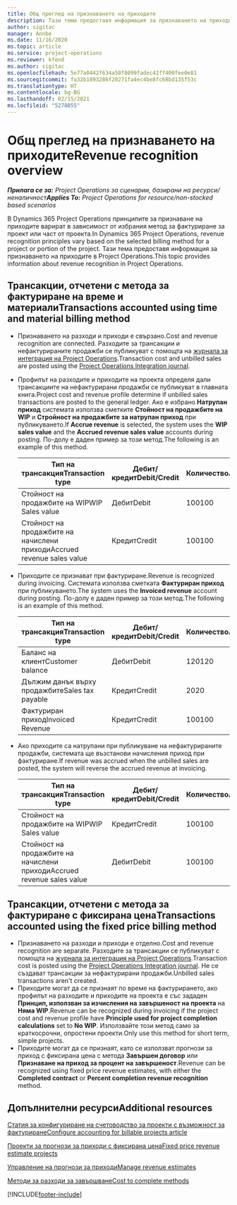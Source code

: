 ```yaml
---
title: Общ преглед на признаването на приходите
description: Тази тема предоставя информация за признаването на приходите в Project Operations.
author: sigitac
manager: Annbe
ms.date: 11/16/2020
ms.topic: article
ms.service: project-operations
ms.reviewer: kfend
ms.author: sigitac
ms.openlocfilehash: 5e77a0442f634a50f8099fadec42ff400fee0e81
ms.sourcegitcommit: fa32b1893286f20271fa4ec4be8fc68bd135f53c
ms.translationtype: HT
ms.contentlocale: bg-BG
ms.lasthandoff: 02/15/2021
ms.locfileid: "5278855"
---
```

# <a name="revenue-recognition-overview"></a><span data-ttu-id="b0c1e-103">Общ преглед на признаването на приходите</span><span class="sxs-lookup"><span data-stu-id="b0c1e-103">Revenue recognition overview</span></span>

<span data-ttu-id="b0c1e-104">_**Прилага се за:** Project Operations за сценарии, базирани на ресурси/неналичност_</span><span class="sxs-lookup"><span data-stu-id="b0c1e-104">_**Applies To:** Project Operations for resource/non-stocked based scenarios_</span></span>

<span data-ttu-id="b0c1e-105">В Dynamics 365 Project Operations принципите за признаване на приходите варират в зависимост от избрания метод за фактуриране за проект или част от проекта.</span><span class="sxs-lookup"><span data-stu-id="b0c1e-105">In Dynamics 365 Project Operations, revenue recognition principles vary based on the selected billing method for a project or portion of the project.</span></span> <span data-ttu-id="b0c1e-106">Тази тема предоставя информация за признаването на приходите в Project Operations.</span><span class="sxs-lookup"><span data-stu-id="b0c1e-106">This topic provides information about revenue recognition in Project Operations.</span></span>

## <a name="transactions-accounted-using-time-and-material-billing-method"></a><span data-ttu-id="b0c1e-107">Трансакции, отчетени с метода за фактуриране на време и материали</span><span class="sxs-lookup"><span data-stu-id="b0c1e-107">Transactions accounted using time and material billing method</span></span>

- <span data-ttu-id="b0c1e-108">Признаването на разходи и приходи е свързано.</span><span class="sxs-lookup"><span data-stu-id="b0c1e-108">Cost and revenue recognition are connected.</span></span> <span data-ttu-id="b0c1e-109">Разходите за трансакции и нефактурираните продажби се публикуват с помощта на [журнала за интеграция на Project Operations](../project-accounting/project-operations-integration-journal.md).</span><span class="sxs-lookup"><span data-stu-id="b0c1e-109">Transaction cost and unbilled sales are posted using the [Project Operations Integration journal](../project-accounting/project-operations-integration-journal.md).</span></span>
- <span data-ttu-id="b0c1e-110">Профилът на разходите и приходите на проекта определя дали трансакциите на нефактурирани продажби се публикуват в главната книга.</span><span class="sxs-lookup"><span data-stu-id="b0c1e-110">Project cost and revenue profile determine if unbilled sales transactions are posted to the general ledger.</span></span> <span data-ttu-id="b0c1e-111">Ако е избрано **Натрупан приход** системата използва сметките **Стойност на продажбите на WIP** и **Стройност на продажбите за натрупан приход** при публикуването.</span><span class="sxs-lookup"><span data-stu-id="b0c1e-111">If **Accrue revenue** is selected, the system uses the **WIP sales value** and the **Accrued revenue sales value** accounts during posting.</span></span> <span data-ttu-id="b0c1e-112">По-долу е даден пример за този метод.</span><span class="sxs-lookup"><span data-stu-id="b0c1e-112">The following is an example of this method.</span></span>  

  | <span data-ttu-id="b0c1e-113">Тип на трансакция</span><span class="sxs-lookup"><span data-stu-id="b0c1e-113">Transaction type</span></span> | <span data-ttu-id="b0c1e-114">Дебит/кредит</span><span class="sxs-lookup"><span data-stu-id="b0c1e-114">Debit/Credit</span></span> | <span data-ttu-id="b0c1e-115">Количество</span><span class="sxs-lookup"><span data-stu-id="b0c1e-115">Amount</span></span> |
  | --- | --- | --- |
  | <span data-ttu-id="b0c1e-116">Стойност на продажбите на WIP</span><span class="sxs-lookup"><span data-stu-id="b0c1e-116">WIP Sales value</span></span> | <span data-ttu-id="b0c1e-117">Дебит</span><span class="sxs-lookup"><span data-stu-id="b0c1e-117">Debit</span></span> | <span data-ttu-id="b0c1e-118">100</span><span class="sxs-lookup"><span data-stu-id="b0c1e-118">100</span></span> |
  | <span data-ttu-id="b0c1e-119">Стойност на продажбите на начислени приходи</span><span class="sxs-lookup"><span data-stu-id="b0c1e-119">Accrued revenue sales value</span></span> | <span data-ttu-id="b0c1e-120">Кредит</span><span class="sxs-lookup"><span data-stu-id="b0c1e-120">Credit</span></span> | <span data-ttu-id="b0c1e-121">100</span><span class="sxs-lookup"><span data-stu-id="b0c1e-121">100</span></span> |

- <span data-ttu-id="b0c1e-122">Приходите се признават при фактуриране.</span><span class="sxs-lookup"><span data-stu-id="b0c1e-122">Revenue is recognized during invoicing.</span></span> <span data-ttu-id="b0c1e-123">Системата използва сметката **Фактуриран приход** при публикуването.</span><span class="sxs-lookup"><span data-stu-id="b0c1e-123">The system uses the **Invoiced revenue** account during posting.</span></span> <span data-ttu-id="b0c1e-124">По-долу е даден пример за този метод.</span><span class="sxs-lookup"><span data-stu-id="b0c1e-124">The following is an example of this method.</span></span>  

  | <span data-ttu-id="b0c1e-125">Тип на трансакция</span><span class="sxs-lookup"><span data-stu-id="b0c1e-125">Transaction type</span></span> | <span data-ttu-id="b0c1e-126">Дебит/кредит</span><span class="sxs-lookup"><span data-stu-id="b0c1e-126">Debit/Credit</span></span> | <span data-ttu-id="b0c1e-127">Количество</span><span class="sxs-lookup"><span data-stu-id="b0c1e-127">Amount</span></span> |
  | --- | --- | --- |
  | <span data-ttu-id="b0c1e-128">Баланс на клиент</span><span class="sxs-lookup"><span data-stu-id="b0c1e-128">Customer balance</span></span> | <span data-ttu-id="b0c1e-129">Дебит</span><span class="sxs-lookup"><span data-stu-id="b0c1e-129">Debit</span></span> | <span data-ttu-id="b0c1e-130">120</span><span class="sxs-lookup"><span data-stu-id="b0c1e-130">120</span></span> |
  | <span data-ttu-id="b0c1e-131">Дължим данък върху продажбите</span><span class="sxs-lookup"><span data-stu-id="b0c1e-131">Sales tax payable</span></span> | <span data-ttu-id="b0c1e-132">Кредит</span><span class="sxs-lookup"><span data-stu-id="b0c1e-132">Credit</span></span> | <span data-ttu-id="b0c1e-133">20</span><span class="sxs-lookup"><span data-stu-id="b0c1e-133">20</span></span> |
  | <span data-ttu-id="b0c1e-134">Фактуриран приход</span><span class="sxs-lookup"><span data-stu-id="b0c1e-134">Invoiced Revenue</span></span> | <span data-ttu-id="b0c1e-135">Кредит</span><span class="sxs-lookup"><span data-stu-id="b0c1e-135">Credit</span></span> | <span data-ttu-id="b0c1e-136">100</span><span class="sxs-lookup"><span data-stu-id="b0c1e-136">100</span></span> |

- <span data-ttu-id="b0c1e-137">Ако приходите са натрупани при публикуване на нефактурираните продажби, системата ще възстанови начисления приход при фактуриране.</span><span class="sxs-lookup"><span data-stu-id="b0c1e-137">If revenue was accrued when the unbilled sales are posted, the system will reverse the accrued revenue at invoicing.</span></span>

  | <span data-ttu-id="b0c1e-138">Тип на трансакция</span><span class="sxs-lookup"><span data-stu-id="b0c1e-138">Transaction type</span></span> | <span data-ttu-id="b0c1e-139">Дебит/кредит</span><span class="sxs-lookup"><span data-stu-id="b0c1e-139">Debit/Credit</span></span> | <span data-ttu-id="b0c1e-140">Количество</span><span class="sxs-lookup"><span data-stu-id="b0c1e-140">Amount</span></span> |
  | --- | --- | --- |
  | <span data-ttu-id="b0c1e-141">Стойност на продажбите на WIP</span><span class="sxs-lookup"><span data-stu-id="b0c1e-141">WIP Sales value</span></span> | <span data-ttu-id="b0c1e-142">Кредит</span><span class="sxs-lookup"><span data-stu-id="b0c1e-142">Credit</span></span> | <span data-ttu-id="b0c1e-143">100</span><span class="sxs-lookup"><span data-stu-id="b0c1e-143">100</span></span> |
  | <span data-ttu-id="b0c1e-144">Стойност на продажбите на начислени приходи</span><span class="sxs-lookup"><span data-stu-id="b0c1e-144">Accrued revenue sales value</span></span> | <span data-ttu-id="b0c1e-145">Дебит</span><span class="sxs-lookup"><span data-stu-id="b0c1e-145">Debit</span></span> | <span data-ttu-id="b0c1e-146">100</span><span class="sxs-lookup"><span data-stu-id="b0c1e-146">100</span></span> |

## <a name="transactions-accounted-using-the-fixed-price-billing-method"></a><span data-ttu-id="b0c1e-147">Трансакции, отчетени с метода за фактуриране с фиксирана цена</span><span class="sxs-lookup"><span data-stu-id="b0c1e-147">Transactions accounted using the fixed price billing method</span></span>

- <span data-ttu-id="b0c1e-148">Признаването на разходи и приходи е отделно.</span><span class="sxs-lookup"><span data-stu-id="b0c1e-148">Cost and revenue recognition are separate.</span></span> <span data-ttu-id="b0c1e-149">Разходите за трансакции се публикуват с помощта на [журнала за интеграция на Project Operations](../project-accounting/project-operations-integration-journal.md).</span><span class="sxs-lookup"><span data-stu-id="b0c1e-149">Transaction cost is posted using the [Project Operations Integration journal](../project-accounting/project-operations-integration-journal.md).</span></span> <span data-ttu-id="b0c1e-150">Не се създават трансакции за нефактурирани продажби.</span><span class="sxs-lookup"><span data-stu-id="b0c1e-150">Unbilled sales transactions aren't created.</span></span>
- <span data-ttu-id="b0c1e-151">Приходите могат да се признаят по време на фактурирането, ако профилът на разходите и приходите на проекта е със зададен **Принцип, използван за изчисления на завършеност на проекта** на **Няма WIP**.</span><span class="sxs-lookup"><span data-stu-id="b0c1e-151">Revenue can be recognized during invoicing if the project cost and revenue profile have **Principle used for project completion calculations** set to **No WIP**.</span></span> <span data-ttu-id="b0c1e-152">Използвайте този метод само за краткосрочни, опростени проекти.</span><span class="sxs-lookup"><span data-stu-id="b0c1e-152">Only use this method for short term, simple projects.</span></span>
- <span data-ttu-id="b0c1e-153">Приходите могат да се признаят, като се използват прогнози за приход с фиксирана цена с метода **Завършен договор** или **Признаване на приход за процент на завършеност**.</span><span class="sxs-lookup"><span data-stu-id="b0c1e-153">Revenue can be recognized using fixed price revenue estimates, with either the **Completed contract** or **Percent completion revenue recognition** method.</span></span>

## <a name="additional-resources"></a><span data-ttu-id="b0c1e-154">Допълнителни ресурси</span><span class="sxs-lookup"><span data-stu-id="b0c1e-154">Additional resources</span></span>
[<span data-ttu-id="b0c1e-155">Статия за конфигуриране на счетоводство за проекти с възможност за фактуриране</span><span class="sxs-lookup"><span data-stu-id="b0c1e-155">Configure accounting for billable projects article</span></span>](../project-accounting/configure-accounting-billable-projects.md)

[<span data-ttu-id="b0c1e-156">Проекти за прогнози за приходи с фиксирана цена</span><span class="sxs-lookup"><span data-stu-id="b0c1e-156">Fixed price revenue estimate projects</span></span>](rev-rec-percentage-completion-method.md)

[<span data-ttu-id="b0c1e-157">Управление на прогнози за приходи</span><span class="sxs-lookup"><span data-stu-id="b0c1e-157">Manage revenue estimates</span></span>](rev-rec-completed-contract-method.md)

[<span data-ttu-id="b0c1e-158">Методи за разходи за завършване</span><span class="sxs-lookup"><span data-stu-id="b0c1e-158">Cost to complete methods</span></span>](cost-complete-methods.md)


[!INCLUDE[footer-include](../includes/footer-banner.md)]